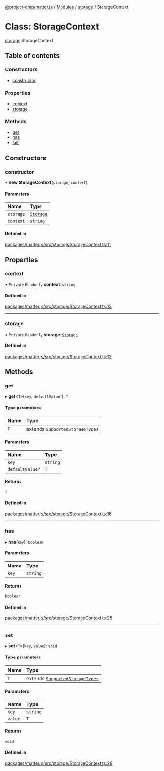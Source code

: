 [@project-chip/matter.js](../README.md) / [Modules](../modules.md) / [storage](../modules/storage.md) / StorageContext

# Class: StorageContext

[storage](../modules/storage.md).StorageContext

## Table of contents

### Constructors

- [constructor](storage.StorageContext.md#constructor)

### Properties

- [context](storage.StorageContext.md#context)
- [storage](storage.StorageContext.md#storage)

### Methods

- [get](storage.StorageContext.md#get)
- [has](storage.StorageContext.md#has)
- [set](storage.StorageContext.md#set)

## Constructors

### constructor

• **new StorageContext**(`storage`, `context`)

#### Parameters

| Name | Type |
| :------ | :------ |
| `storage` | [`Storage`](storage.Storage.md) |
| `context` | `string` |

#### Defined in

[packages/matter.js/src/storage/StorageContext.ts:11](https://github.com/project-chip/matter.js/blob/5bdbf8d/packages/matter.js/src/storage/StorageContext.ts#L11)

## Properties

### context

• `Private` `Readonly` **context**: `string`

#### Defined in

[packages/matter.js/src/storage/StorageContext.ts:13](https://github.com/project-chip/matter.js/blob/5bdbf8d/packages/matter.js/src/storage/StorageContext.ts#L13)

___

### storage

• `Private` `Readonly` **storage**: [`Storage`](storage.Storage.md)

#### Defined in

[packages/matter.js/src/storage/StorageContext.ts:12](https://github.com/project-chip/matter.js/blob/5bdbf8d/packages/matter.js/src/storage/StorageContext.ts#L12)

## Methods

### get

▸ **get**<`T`\>(`key`, `defaultValue?`): `T`

#### Type parameters

| Name | Type |
| :------ | :------ |
| `T` | extends [`SupportedStorageTypes`](../modules/storage.md#supportedstoragetypes) |

#### Parameters

| Name | Type |
| :------ | :------ |
| `key` | `string` |
| `defaultValue?` | `T` |

#### Returns

`T`

#### Defined in

[packages/matter.js/src/storage/StorageContext.ts:16](https://github.com/project-chip/matter.js/blob/5bdbf8d/packages/matter.js/src/storage/StorageContext.ts#L16)

___

### has

▸ **has**(`key`): `boolean`

#### Parameters

| Name | Type |
| :------ | :------ |
| `key` | `string` |

#### Returns

`boolean`

#### Defined in

[packages/matter.js/src/storage/StorageContext.ts:25](https://github.com/project-chip/matter.js/blob/5bdbf8d/packages/matter.js/src/storage/StorageContext.ts#L25)

___

### set

▸ **set**<`T`\>(`key`, `value`): `void`

#### Type parameters

| Name | Type |
| :------ | :------ |
| `T` | extends [`SupportedStorageTypes`](../modules/storage.md#supportedstoragetypes) |

#### Parameters

| Name | Type |
| :------ | :------ |
| `key` | `string` |
| `value` | `T` |

#### Returns

`void`

#### Defined in

[packages/matter.js/src/storage/StorageContext.ts:29](https://github.com/project-chip/matter.js/blob/5bdbf8d/packages/matter.js/src/storage/StorageContext.ts#L29)
